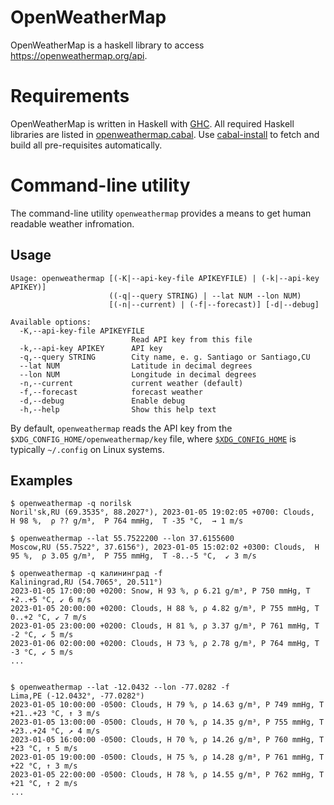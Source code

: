 OpenWeatherMap
==============

OpenWeatherMap is a haskell library to access <https://openweathermap.org/api>.

Requirements
============

OpenWeatherMap is written in Haskell with [GHC](http://www.haskell.org/ghc/).
All required Haskell libraries are listed in [openweathermap.cabal](openweathermap.cabal).
Use [cabal-install](http://www.haskell.org/haskellwiki/Cabal-Install) to fetch
and build all pre-requisites automatically.


Command-line utility
====================

The command-line utility `openweathermap` provides a means
to get human readable weather infromation.

Usage
-----

```
Usage: openweathermap [(-K|--api-key-file APIKEYFILE) | (-k|--api-key APIKEY)]
                      ((-q|--query STRING) | --lat NUM --lon NUM)
                      [(-n|--current) | (-f|--forecast)] [-d|--debug]

Available options:
  -K,--api-key-file APIKEYFILE
                           Read API key from this file
  -k,--api-key APIKEY      API key
  -q,--query STRING        City name, e. g. Santiago or Santiago,CU
  --lat NUM                Latitude in decimal degrees
  --lon NUM                Longitude in decimal degrees
  -n,--current             current weather (default)
  -f,--forecast            forecast weather
  -d,--debug               Enable debug
  -h,--help                Show this help text

```
By default, `openweathermap` reads the API key
from the `$XDG_CONFIG_HOME/openweathermap/key` file, where
[`$XDG_CONFIG_HOME`](https://standards.freedesktop.org/basedir-spec/basedir-spec-latest.html)
is typically `~/.config` on Linux systems.


Examples
--------

```
$ openweathermap -q norilsk
Noril'sk,RU (69.3535°, 88.2027°), 2023-01-05 19:02:05 +0700: Clouds,  H 98 %,  ρ ?? g/m³,  P 764 mmHg,  T -35 °C,  → 1 m/s

$ openweathermap --lat 55.7522200 --lon 37.6155600
Moscow,RU (55.7522°, 37.6156°), 2023-01-05 15:02:02 +0300: Clouds,  H 95 %,  ρ 3.05 g/m³,  P 755 mmHg,  T -8..-5 °C,  ↙ 3 m/s

$ openweathermap -q калининград -f
Kaliningrad,RU (54.7065°, 20.511°)
2023-01-05 17:00:00 +0200: Snow, H 93 %, ρ 6.21 g/m³, P 750 mmHg, T +2..+5 °C, ↙ 6 m/s
2023-01-05 20:00:00 +0200: Clouds, H 88 %, ρ 4.82 g/m³, P 755 mmHg, T 0..+2 °C, ↙ 7 m/s
2023-01-05 23:00:00 +0200: Clouds, H 81 %, ρ 3.37 g/m³, P 761 mmHg, T -2 °C, ↙ 5 m/s
2023-01-06 02:00:00 +0200: Clouds, H 73 %, ρ 2.78 g/m³, P 764 mmHg, T -3 °C, ↙ 5 m/s
...


$ openweathermap --lat -12.0432 --lon -77.0282 -f
Lima,PE (-12.0432°, -77.0282°)
2023-01-05 10:00:00 -0500: Clouds, H 79 %, ρ 14.63 g/m³, P 749 mmHg, T +21..+23 °C, ↑ 3 m/s
2023-01-05 13:00:00 -0500: Clouds, H 70 %, ρ 14.35 g/m³, P 755 mmHg, T +23..+24 °C, ↗ 4 m/s
2023-01-05 16:00:00 -0500: Clouds, H 70 %, ρ 14.26 g/m³, P 760 mmHg, T +23 °C, ↑ 5 m/s
2023-01-05 19:00:00 -0500: Clouds, H 75 %, ρ 14.28 g/m³, P 761 mmHg, T +22 °C, ↑ 3 m/s
2023-01-05 22:00:00 -0500: Clouds, H 78 %, ρ 14.55 g/m³, P 762 mmHg, T +21 °C, ↑ 2 m/s
...
```

